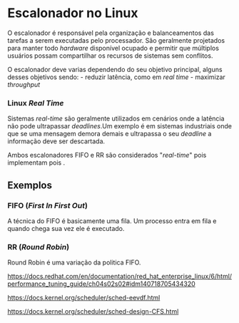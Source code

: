 # Escalonador no Linux

O escalonador é responsável pela organização e balanceamentos das tarefas a serem
executadas pelo processador. São geralmente projetados para manter todo _hardware_ 
disponível ocupado e permitir que múltiplos usuários possam compartilhar os recursos
de sistemas sem conflitos. 

O escalonador deve varias dependendo do seu objetivo principal, alguns desses objetivos sendo: 
    - reduzir latência, como em _real time_
    - maximizar _throughput_

### Linux _Real Time_

Sistemas _real-time_ são geralmente utilizados em cenários onde a latência
não pode ultrapassar _deadlines_.Um exemplo é em sistemas industriais onde que se 
uma mensagem demora demais e ultrapassa o seu _deadline_ a informação deve ser descartada.

Ambos escalonadores FIFO e RR são considerados "_real-time_" pois implementam pois .
## Exemplos
### FIFO (_First In First Out_)

A técnica do FIFO é basicamente uma fila. Um processo entra em fila e quando chega sua vez ele é executado.

### RR (_Round Robin_)

Round Robin é uma variação da politica FIFO.

https://docs.redhat.com/en/documentation/red_hat_enterprise_linux/6/html/performance_tuning_guide/ch04s02s02#idm140718705434320

https://docs.kernel.org/scheduler/sched-eevdf.html

https://docs.kernel.org/scheduler/sched-design-CFS.html
